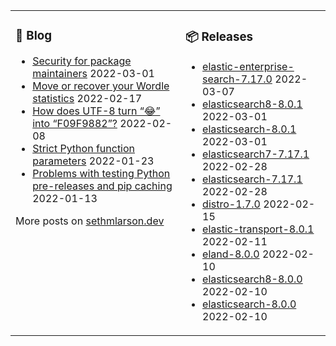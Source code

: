 <table><tr><td valign="top">

### 📰 Blog
<!-- blog starts -->
* [Security for package maintainers](http://sethmlarson.dev/blog/security-for-package-maintainers?date=2022-03-01) 2022-03-01
* [Move or recover your Wordle statistics](http://sethmlarson.dev/blog/wordle-stats?date=2022-02-17) 2022-02-17
* [How does UTF-8 turn “😂” into “F09F9882”?](http://sethmlarson.dev/blog/utf-8?date=2022-02-08) 2022-02-08
* [Strict Python function parameters](http://sethmlarson.dev/blog/strict-python-function-parameters?date=2022-01-23) 2022-01-23
* [Problems with testing Python pre-releases and pip caching](http://sethmlarson.dev/blog/python-prereleases-and-pip-cache?date=2022-01-13) 2022-01-13
<!-- blog ends -->
More posts on [sethmlarson.dev](https://sethmlarson.dev)
</td><td valign="top">

### 📦 Releases
<!-- other starts -->
* [elastic-enterprise-search-7.17.0](https://pypi.org/project/elastic-enterprise-search/7.17.0) 2022-03-07
* [elasticsearch8-8.0.1](https://pypi.org/project/elasticsearch8/8.0.1) 2022-03-01
* [elasticsearch-8.0.1](https://pypi.org/project/elasticsearch/8.0.1) 2022-03-01
* [elasticsearch7-7.17.1](https://pypi.org/project/elasticsearch7/7.17.1) 2022-02-28
* [elasticsearch-7.17.1](https://pypi.org/project/elasticsearch/7.17.1) 2022-02-28
* [distro-1.7.0](https://pypi.org/project/distro/1.7.0) 2022-02-15
* [elastic-transport-8.0.1](https://pypi.org/project/elastic-transport/8.0.1) 2022-02-11
* [eland-8.0.0](https://pypi.org/project/eland/8.0.0) 2022-02-10
* [elasticsearch8-8.0.0](https://pypi.org/project/elasticsearch8/8.0.0) 2022-02-10
* [elasticsearch-8.0.0](https://pypi.org/project/elasticsearch/8.0.0) 2022-02-10
<!-- other ends -->
</td></tr></table>
